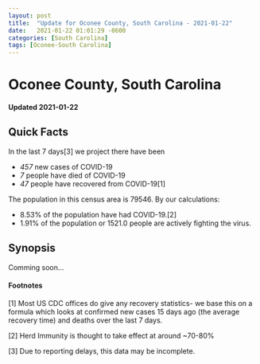 ```yaml
---
layout: post
title:  "Update for Oconee County, South Carolina - 2021-01-22"
date:   2021-01-22 01:01:29 -0600
categories: [South Carolina]
tags: [Oconee-South Carolina]
---
```


# Oconee County, South Carolina
#### Updated 2021-01-22

## Quick Facts

In the last 7 days[3] we project there have been
- *457* new cases of COVID-19
- *7* people have died of COVID-19
- *47* people have recovered from COVID-19[1]

The population in this census area is 79546. By our calculations:
- 8.53% of the population have had COVID-19.[2]
- 1.91% of the population or 1521.0 people are actively fighting the virus.

## Synopsis

Comming soon...


#### Footnotes

[1] Most US CDC offices do give any recovery statistics- we base this on a formula which looks at confirmed new cases
15 days ago (the average recovery time) and deaths over the last 7 days.

[2] Herd Immunity is thought to take effect at around ~70-80%

[3] Due to reporting delays, this data may be incomplete.
 
    